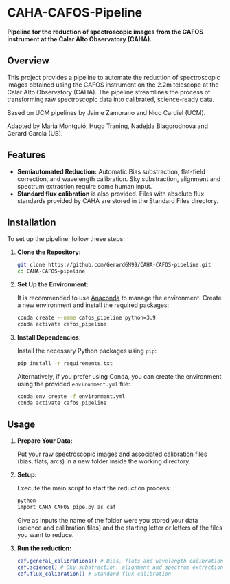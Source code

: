 # CAHA-CAFOS-Pipeline

**Pipeline for the reduction of spectroscopic images from the CAFOS instrument at the Calar Alto Observatory (CAHA).**

## Overview

This project provides a pipeline to automate the reduction of spectroscopic images obtained using the CAFOS instrument on the 2.2m telescope at the Calar Alto Observatory (CAHA). The pipeline streamlines the process of transforming raw spectroscopic data into calibrated, science-ready data.

Based on UCM pipelines by Jaime Zamorano and Nico Cardiel (UCM).

Adapted by Maria Montguió, Hugo Traning, Nadejda Blagorodnova and Gerard Garcia (UB).

## Features

- **Semiautomated Reduction:** Automatic Bias substraction, flat-field correction, and wavelength calibration. Sky substraction, alignment and spectrum extraction require some human input.
- **Standard flux calibration** is also provided. Files with absolute flux standards provided by CAHA are stored in the Standard Files directory.

## Installation

To set up the pipeline, follow these steps:

1. **Clone the Repository:**

   ```bash
   git clone https://github.com/GerardGM99/CAHA-CAFOS-pipeline.git
   cd CAHA-CAFOS-pipeline
   ```

2. **Set Up the Environment:**

   It is recommended to use [Anaconda](https://www.anaconda.com/products/distribution) to manage the environment. Create a new environment and install the required packages:

   ```bash
   conda create --name cafos_pipeline python=3.9
   conda activate cafos_pipeline
   ```

3. **Install Dependencies:**

   Install the necessary Python packages using `pip`:

   ```bash
   pip install -r requirements.txt
   ```

   Alternatively, if you prefer using Conda, you can create the environment using the provided `environment.yml` file:

   ```bash
   conda env create -f environment.yml
   conda activate cafos_pipeline
   ```

## Usage

1. **Prepare Your Data:**

   Put your raw spectroscopic images and associated calibration files (bias, flats, arcs) in a new folder inside the working directory.

2. **Setup:**

   Execute the main script to start the reduction process:

   ```bash
   python
   import CAHA_CAFOS_pipe.py as caf
   ```

   Give as inputs the name of the folder were you stored your data (science and calibration files) and the starting letter or letters of the files you want to reduce.

4. **Run the reduction:**

   ```bash
   caf.general_calibrations() # Bias, flats and wavelength calibrations (automatic)
   caf.science() # Sky substraction, alignment and spectrum extraction (requires human inputs)
   caf.flux_calibration() # Standard flux calibration
   ```
